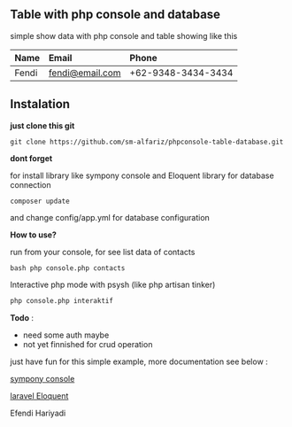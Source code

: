 Table with php console and database
-----------------------
simple show data with php console and table
showing like this

| Name    | Email     | Phone
| :------------- | :------------- | :-------------
| Fendi       | fendi@email.com       | +62-9348-3434-3434

Instalation
-----------
__just clone this git__

```
git clone https://github.com/sm-alfariz/phpconsole-table-database.git
```

__dont forget__

for install library like sympony console and Eloquent library for database connection

```
composer update
```
and change config/app.yml for database configuration


__How to use?__

run from your console, for see list data of contacts

```bash php console.php contacts ```

Interactive php mode with psysh (like php artisan tinker)

```bash
php console.php interaktif
```


__Todo__ :

* need some auth maybe
* not yet finnished for crud operation

just have fun for this simple example, more documentation
see below :

[sympony console](http://symfony.com/doc/current/components/console.html)


[laravel Eloquent](https://laravel.com/docs/5.3/eloquent)

Efendi Hariyadi
